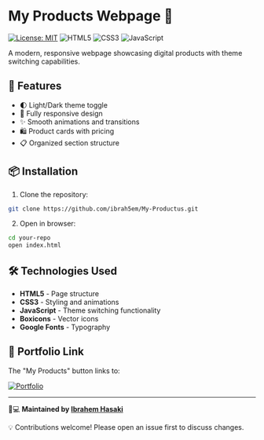 # My Products Webpage 🌟

[![License: MIT](https://img.shields.io/badge/License-MIT-blue.svg)](https://opensource.org/licenses/MIT)
![HTML5](https://img.shields.io/badge/HTML5-E34F26?logo=html5&logoColor=white)
![CSS3](https://img.shields.io/badge/CSS3-1572B6?logo=css3&logoColor=white)
![JavaScript](https://img.shields.io/badge/JavaScript-F7DF1E?logo=javascript&logoColor=black)

A modern, responsive webpage showcasing digital products with theme switching capabilities.

## 🚀 Features

- 🌓 Light/Dark theme toggle
- 📱 Fully responsive design
- ✨ Smooth animations and transitions
- 🛍️ Product cards with pricing
- 📋 Organized section structure


## 📦 Installation

1. Clone the repository:
```bash
git clone https://github.com/ibrah5em/My-Productus.git
```

2. Open in browser:

```bash
cd your-repo
open index.html
```

## 🛠️ Technologies Used

- **HTML5** - Page structure
- **CSS3** - Styling and animations
- **JavaScript** - Theme switching functionality
- **Boxicons** - Vector icons
- **Google Fonts** - Typography

## 🔗 Portfolio Link

The "My Products" button links to:  

[![Portfolio](https://img.shields.io/badge/Portfolio-%23000000.svg?style=for-the-badge&logo=github&logoColor=white)](https://github.com/ibrah5em/Me)

---

👨💻 **Maintained by [Ibrahem Hasaki](https://github.com/ibrah5em)**  

💡 Contributions welcome! Please open an issue first to discuss changes.

